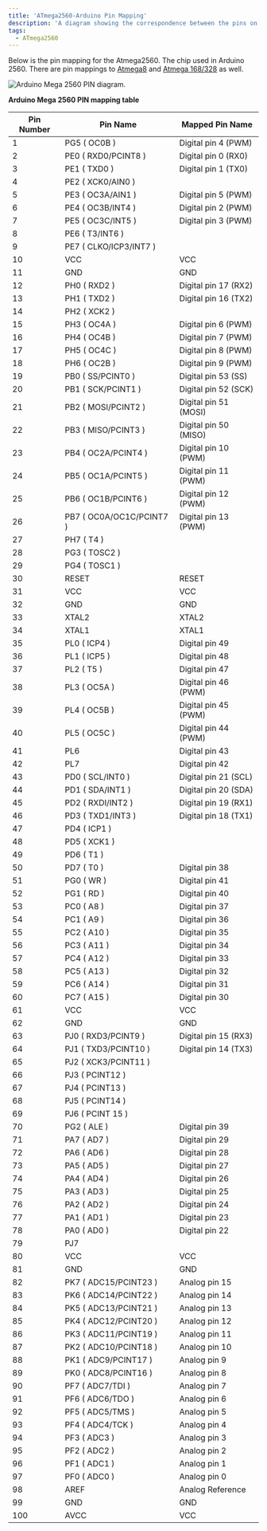 ```yaml
---
title: 'ATmega2560-Arduino Pin Mapping'
description: 'A diagram showing the correspondence between the pins on an Arduino board and those of the ATmega2560 microcontroller.'
tags: 
  - ATmega2560
---
```


Below is the pin mapping for the Atmega2560. The chip used in Arduino 2560. There are pin mappings to [Atmega8](/hacking/hardware/PinMapping) and [Atmega 168/328](/hacking/hardware/PinMapping168) as well.
 
![Arduino Mega 2560 PIN diagram.](./assets/PinMap2560big_Rev2.png)

**Arduino Mega 2560 PIN mapping table**

| Pin Number | Pin Name                 | Mapped Pin Name       |
| ---------- | ------------------------ | --------------------- |
| 1          | PG5 ( OC0B )             | Digital pin 4 (PWM)   |
| 2          | PE0 ( RXD0/PCINT8 )      | Digital pin 0 (RX0)   |
| 3          | PE1 ( TXD0 )             | Digital pin 1 (TX0)   |
| 4          | PE2 ( XCK0/AIN0 )        |                       |
| 5          | PE3 ( OC3A/AIN1 )        | Digital pin 5 (PWM)   |
| 6          | PE4 ( OC3B/INT4 )        | Digital pin 2 (PWM)   |
| 7          | PE5 ( OC3C/INT5 )        | Digital pin 3 (PWM)   |
| 8          | PE6 ( T3/INT6 )          |                       |
| 9          | PE7 ( CLKO/ICP3/INT7 )   |
| 10         | VCC                      | VCC                   |
| 11         | GND                      | GND                   |
| 12         | PH0 ( RXD2 )             | Digital pin 17 (RX2)  |
| 13         | PH1 ( TXD2 )             | Digital pin 16 (TX2)  |
| 14         | PH2 ( XCK2 )             |                       |
| 15         | PH3 ( OC4A )             | Digital pin 6 (PWM)   |
| 16         | PH4 ( OC4B )             | Digital pin 7 (PWM)   |
| 17         | PH5 ( OC4C )             | Digital pin 8 (PWM)   |
| 18         | PH6 ( OC2B )             | Digital pin 9 (PWM)   |
| 19         | PB0 ( SS/PCINT0 )        | Digital pin 53 (SS)   |
| 20         | PB1 ( SCK/PCINT1 )       | Digital pin 52 (SCK)  |
| 21         | PB2 ( MOSI/PCINT2 )      | Digital pin 51 (MOSI) |
| 22         | PB3 ( MISO/PCINT3 )      | Digital pin 50 (MISO) |
| 23         | PB4 ( OC2A/PCINT4 )      | Digital pin 10 (PWM)  |
| 24         | PB5 ( OC1A/PCINT5 )      | Digital pin 11 (PWM)  |
| 25         | PB6 ( OC1B/PCINT6 )      | Digital pin 12 (PWM)  |
| 26         | PB7 ( OC0A/OC1C/PCINT7 ) | Digital pin 13 (PWM)  |
| 27         | PH7 ( T4 )               |                       |
| 28         | PG3 ( TOSC2 )            |                       |
| 29         | PG4 ( TOSC1 )            |                       |
| 30         | RESET                    | RESET                 |
| 31         | VCC                      | VCC                   |
| 32         | GND                      | GND                   |
| 33         | XTAL2                    | XTAL2                 |
| 34         | XTAL1                    | XTAL1                 |
| 35         | PL0 ( ICP4 )             | Digital pin 49        |
| 36         | PL1 ( ICP5 )             | Digital pin 48        |
| 37         | PL2 ( T5 )               | Digital pin 47        |
| 38         | PL3 ( OC5A )             | Digital pin 46 (PWM)  |
| 39         | PL4 ( OC5B )             | Digital pin 45 (PWM)  |
| 40         | PL5 ( OC5C )             | Digital pin 44 (PWM)  |
| 41         | PL6                      | Digital pin 43        |
| 42         | PL7                      | Digital pin 42        |
| 43         | PD0 ( SCL/INT0 )         | Digital pin 21 (SCL)  |
| 44         | PD1 ( SDA/INT1 )         | Digital pin 20 (SDA)  |
| 45         | PD2 ( RXDI/INT2 )        | Digital pin 19 (RX1)  |
| 46         | PD3 ( TXD1/INT3 )        | Digital pin 18 (TX1)  |
| 47         | PD4 ( ICP1 )             |                       |
| 48         | PD5 ( XCK1 )             |                       |
| 49         | PD6 ( T1 )               |                       |
| 50         | PD7 ( T0 )               | Digital pin 38        |
| 51         | PG0 ( WR )               | Digital pin 41        |
| 52         | PG1 ( RD )               | Digital pin 40        |
| 53         | PC0 ( A8 )               | Digital pin 37        |
| 54         | PC1 ( A9 )               | Digital pin 36        |
| 55         | PC2 ( A10 )              | Digital pin 35        |
| 56         | PC3 ( A11 )              | Digital pin 34        |
| 57         | PC4 ( A12 )              | Digital pin 33        |
| 58         | PC5 ( A13 )              | Digital pin 32        |
| 59         | PC6 ( A14 )              | Digital pin 31        |
| 60         | PC7 ( A15 )              | Digital pin 30        |
| 61         | VCC                      | VCC                   |
| 62         | GND                      | GND                   |
| 63         | PJ0 ( RXD3/PCINT9 )      | Digital pin 15 (RX3)  |
| 64         | PJ1 ( TXD3/PCINT10 )     | Digital pin 14 (TX3)  |
| 65         | PJ2 ( XCK3/PCINT11 )     |                       |
| 66         | PJ3 ( PCINT12 )          |                       |
| 67         | PJ4 ( PCINT13 )          |                       |
| 68         | PJ5 ( PCINT14 )          |                       |
| 69         | PJ6 ( PCINT 15 )         |                       |
| 70         | PG2 ( ALE )              | Digital pin 39        |
| 71         | PA7 ( AD7 )              | Digital pin 29        |
| 72         | PA6 ( AD6 )              | Digital pin 28        |
| 73         | PA5 ( AD5 )              | Digital pin 27        |
| 74         | PA4 ( AD4 )              | Digital pin 26        |
| 75         | PA3 ( AD3 )              | Digital pin 25        |
| 76         | PA2 ( AD2 )              | Digital pin 24        |
| 77         | PA1 ( AD1 )              | Digital pin 23        |
| 78         | PA0 ( AD0 )              | Digital pin 22        |
| 79         | PJ7                      |                       |
| 80         | VCC                      | VCC                   |
| 81         | GND                      | GND                   |
| 82         | PK7 ( ADC15/PCINT23 )    | Analog pin 15         |
| 83         | PK6 ( ADC14/PCINT22 )    | Analog pin 14         |
| 84         | PK5 ( ADC13/PCINT21 )    | Analog pin 13         |
| 85         | PK4 ( ADC12/PCINT20 )    | Analog pin 12         |
| 86         | PK3 ( ADC11/PCINT19 )    | Analog pin 11         |
| 87         | PK2 ( ADC10/PCINT18 )    | Analog pin 10         |
| 88         | PK1 ( ADC9/PCINT17 )     | Analog pin 9          |
| 89         | PK0 ( ADC8/PCINT16 )     | Analog pin 8          |
| 90         | PF7 ( ADC7/TDI )         | Analog pin 7          |
| 91         | PF6 ( ADC6/TDO )         | Analog pin 6          |
| 92         | PF5 ( ADC5/TMS )         | Analog pin 5          |
| 93         | PF4 ( ADC4/TCK )         | Analog pin 4          |
| 94         | PF3 ( ADC3 )             | Analog pin 3          |
| 95         | PF2 ( ADC2 )             | Analog pin 2          |
| 96         | PF1 ( ADC1 )             | Analog pin 1          |
| 97         | PF0 ( ADC0 )             | Analog pin 0          |
| 98         | AREF                     | Analog Reference      |
| 99         | GND                      | GND                   |
| 100        | AVCC                     | VCC                   |

